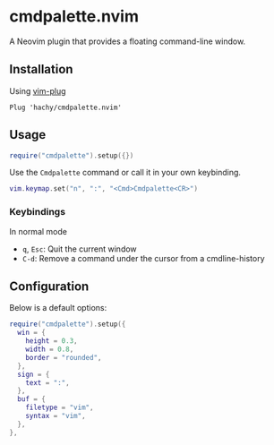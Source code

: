 # cmdpalette.nvim

A Neovim plugin that provides a floating command-line window.

## Installation

Using [vim-plug](https://github.com/junegunn/vim-plug)

```vim
Plug 'hachy/cmdpalette.nvim'
```

## Usage

```lua
require("cmdpalette").setup({})
```

Use the `Cmdpalette` command or call it in your own keybinding.

```lua
vim.keymap.set("n", ":", "<Cmd>Cmdpalette<CR>")
```

### Keybindings

In normal mode

- `q`, `Esc`: Quit the current window
- `C-d`: Remove a command under the cursor from a cmdline-history

## Configuration

Below is a default options:

```lua
require("cmdpalette").setup({
  win = {
    height = 0.3,
    width = 0.8,
    border = "rounded",
  },
  sign = {
    text = ":",
  },
  buf = {
    filetype = "vim",
    syntax = "vim",
  },
},

```

